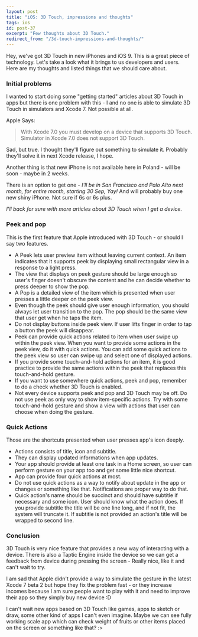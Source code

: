 ```yaml
---
layout: post
title: "iOS: 3D Touch, impressions and thoughts"
tags: ios
id: post-37
excerpt: "Few thoughts about 3D Touch."
redirect_from: "/3d-touch-impressions-and-thoughts/"
---
```

Hey, we've got 3D Touch in new iPhones and iOS 9. This is a great piece of
technology. Let's take a look what it brings to us developers and users.
Here are my thoughts and listed things that we should care about.

### Initial problems
I wanted to start doing some "getting started" articles about 3D Touch in apps
but there is one problem with this - I and no one is able to simulate 3D Touch
in simulators and Xcode 7. Not possible at all.

Apple Says:

> With Xcode 7.0 you must develop on a device that supports 3D Touch. Simulator
in Xcode 7.0 does not support 3D Touch.

Sad, but true. I thought they'll figure out something to simulate it. Probably
they'll solve it in next Xcode release, I hope.

Another thing is that new iPhone is not available here in Poland - will be
soon - maybe in 2 weeks.

There is an option to get one -<em> I'll be in San Francisco and Palo Alto next
month, for entire month, starting 30 Sep, Yay!</em> And will probably buy one
new shiny iPhone. Not sure if 6s or 6s plus.

*I'll back for sure with more articles about 3D Touch when I get a device.*

### Peek and pop
This is the first feature that Apple introduced with 3D Touch - or should I say two features.

- A Peek lets user preview item without leaving current context. An item indicates
that it supports peek by displaying small rectangular view in a response to a light press.
- The view that displays on peek gesture should be large enough so user's finger
doesn't obscure the content and he can decide whether to press deeper to show the pop.
- A Pop is a detailed view of the item which is presented when user presses a
little deeper on the peek view.
- Even though the peek should give user enough information, you should always
let user transition to the pop. The pop should be the same view that user get
when he taps the item.
- Do not display buttons inside peek view. If user lifts finger in order to
tap a button the peek will disappear.
- Peek can provide quick actions related to item when user swipe up within the
peek view. When you want to provide some actions in the peek view, do it with
quick actions. You can add some quick actions to the peek view so user can
swipe up and select one of displayed actions.
- If you provide some touch-and-hold actions for an item, it is good practice
to provide the same actions within the peek that replaces this touch-and-hold gesture.
- If you want to use somewhere quick actions, peek and pop, remember to do a
check whether 3D Touch is enabled.
- Not every device supports peek and pop and 3D Touch may be off. Do not use
peek as only way to show item-specific actions. Try with some touch-and-hold
gesture and show a view with actions that user can choose when doing the gesture.

### Quick Actions
Those are the shortcuts presented when user presses app's icon deeply.

- Actions consists of title, icon and subtitle.
- They can display updated informations when app updates.
- Your app should provide at least one task in a Home screen, so user can perform
gesture on your app too and get some little nice shortcut.
- App can provide four quick actions at most.
- Do not use quick actions as a way to notify about update in the app or changes
or something like that. Notifications are proper way to do that.
- Quick action's name should be succinct and should have subtitle if necessary
and some icon. User should know what the action does. If you provide subtitle
the title will be one line long, and if not fit, the system will truncate it.
If subtitle is not provided an action's title will be wrapped to second line.

### Conclusion
3D Touch is very nice feature that provides a new way of interacting with a device.
There is also a Taptic Engine inside the device so we can get a feedback from
device during pressing the screen - Really nice, like it and can't wait to try.

I am sad that Apple didn't provide a way to simulate the gesture in the latest
Xcode 7 beta 2 but hope they fix the problem fast - or they increase incomes
because I am sure people want to play with it and need to improve their app
so they simply buy new device :D

I can't wait new apps based on 3D Touch like games, apps to sketch or draw,
some other kind of apps I can't even imagine. Maybe we can see fully working
scale app which can check weight of fruits or other items placed on the screen
or something like that? :>
